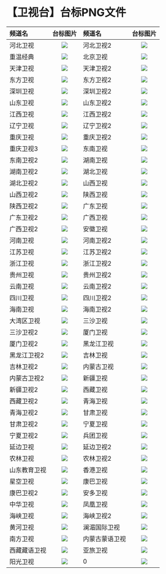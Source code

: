 # 【卫视台】台标PNG文件
|频道名|台标图片|频道名|台标图片|
|:---|:---:|:---|:---:|
|河北卫视|<img src="https://raw.githubusercontent.com/xiaolvdouya/TV-LOGO/refs/heads/main/%E5%8D%AB%E8%A7%86/河北卫视.png">|河北卫视2|<img src="https://raw.githubusercontent.com/xiaolvdouya/TV-LOGO/refs/heads/main/%E5%8D%AB%E8%A7%86/河北卫视2.png">|
|重温经典|<img src="https://raw.githubusercontent.com/xiaolvdouya/TV-LOGO/refs/heads/main/%E5%8D%AB%E8%A7%86/重温经典.png">|北京卫视|<img src="https://raw.githubusercontent.com/xiaolvdouya/TV-LOGO/refs/heads/main/%E5%8D%AB%E8%A7%86/北京卫视.png">|
|天津卫视|<img src="https://raw.githubusercontent.com/xiaolvdouya/TV-LOGO/refs/heads/main/%E5%8D%AB%E8%A7%86/天津卫视.png">|天津卫视2|<img src="https://raw.githubusercontent.com/xiaolvdouya/TV-LOGO/refs/heads/main/%E5%8D%AB%E8%A7%86/天津卫视2.png">|
|东方卫视|<img src="https://raw.githubusercontent.com/xiaolvdouya/TV-LOGO/refs/heads/main/%E5%8D%AB%E8%A7%86/东方卫视.png">|东方卫视2|<img src="https://raw.githubusercontent.com/xiaolvdouya/TV-LOGO/refs/heads/main/%E5%8D%AB%E8%A7%86/东方卫视2.png">|
|深圳卫视|<img src="https://raw.githubusercontent.com/xiaolvdouya/TV-LOGO/refs/heads/main/%E5%8D%AB%E8%A7%86/深圳卫视.png">|深圳卫视2|<img src="https://raw.githubusercontent.com/xiaolvdouya/TV-LOGO/refs/heads/main/%E5%8D%AB%E8%A7%86/深圳卫视2.png">|
|山东卫视|<img src="https://raw.githubusercontent.com/xiaolvdouya/TV-LOGO/refs/heads/main/%E5%8D%AB%E8%A7%86/山东卫视.png">|山东卫视2|<img src="https://raw.githubusercontent.com/xiaolvdouya/TV-LOGO/refs/heads/main/%E5%8D%AB%E8%A7%86/山东卫视2.png">|
|江西卫视|<img src="https://raw.githubusercontent.com/xiaolvdouya/TV-LOGO/refs/heads/main/%E5%8D%AB%E8%A7%86/江西卫视.png">|江西卫视2|<img src="https://raw.githubusercontent.com/xiaolvdouya/TV-LOGO/refs/heads/main/%E5%8D%AB%E8%A7%86/江西卫视2.png">|
|辽宁卫视|<img src="https://raw.githubusercontent.com/xiaolvdouya/TV-LOGO/refs/heads/main/%E5%8D%AB%E8%A7%86/辽宁卫视.png">|辽宁卫视2|<img src="https://raw.githubusercontent.com/xiaolvdouya/TV-LOGO/refs/heads/main/%E5%8D%AB%E8%A7%86/辽宁卫视2.png">|
|重庆卫视|<img src="https://raw.githubusercontent.com/xiaolvdouya/TV-LOGO/refs/heads/main/%E5%8D%AB%E8%A7%86/重庆卫视.png">|重庆卫视2|<img src="https://raw.githubusercontent.com/xiaolvdouya/TV-LOGO/refs/heads/main/%E5%8D%AB%E8%A7%86/重庆卫视2.png">|
|重庆卫视3|<img src="https://raw.githubusercontent.com/xiaolvdouya/TV-LOGO/refs/heads/main/%E5%8D%AB%E8%A7%86/重庆卫视3.png">|东南卫视|<img src="https://raw.githubusercontent.com/xiaolvdouya/TV-LOGO/refs/heads/main/%E5%8D%AB%E8%A7%86/东南卫视.png">|
|东南卫视2|<img src="https://raw.githubusercontent.com/xiaolvdouya/TV-LOGO/refs/heads/main/%E5%8D%AB%E8%A7%86/东南卫视2.png">|湖南卫视|<img src="https://raw.githubusercontent.com/xiaolvdouya/TV-LOGO/refs/heads/main/%E5%8D%AB%E8%A7%86/湖南卫视.png">|
|湖南卫视2|<img src="https://raw.githubusercontent.com/xiaolvdouya/TV-LOGO/refs/heads/main/%E5%8D%AB%E8%A7%86/湖南卫视2.png">|湖北卫视|<img src="https://raw.githubusercontent.com/xiaolvdouya/TV-LOGO/refs/heads/main/%E5%8D%AB%E8%A7%86/湖北卫视.png">|
|湖北卫视2|<img src="https://raw.githubusercontent.com/xiaolvdouya/TV-LOGO/refs/heads/main/%E5%8D%AB%E8%A7%86/湖北卫视2.png">|山西卫视|<img src="https://raw.githubusercontent.com/xiaolvdouya/TV-LOGO/refs/heads/main/%E5%8D%AB%E8%A7%86/山西卫视.png">|
|山西卫视2|<img src="https://raw.githubusercontent.com/xiaolvdouya/TV-LOGO/refs/heads/main/%E5%8D%AB%E8%A7%86/山西卫视2.png">|陕西卫视|<img src="https://raw.githubusercontent.com/xiaolvdouya/TV-LOGO/refs/heads/main/%E5%8D%AB%E8%A7%86/陕西卫视.png">|
|陕西卫视2|<img src="https://raw.githubusercontent.com/xiaolvdouya/TV-LOGO/refs/heads/main/%E5%8D%AB%E8%A7%86/陕西卫视2.png">|广东卫视|<img src="https://raw.githubusercontent.com/xiaolvdouya/TV-LOGO/refs/heads/main/%E5%8D%AB%E8%A7%86/广东卫视.png">|
|广东卫视2|<img src="https://raw.githubusercontent.com/xiaolvdouya/TV-LOGO/refs/heads/main/%E5%8D%AB%E8%A7%86/广东卫视2.png">|广西卫视|<img src="https://raw.githubusercontent.com/xiaolvdouya/TV-LOGO/refs/heads/main/%E5%8D%AB%E8%A7%86/广西卫视.png">|
|广西卫视2|<img src="https://raw.githubusercontent.com/xiaolvdouya/TV-LOGO/refs/heads/main/%E5%8D%AB%E8%A7%86/广西卫视2.png">|安徽卫视|<img src="https://raw.githubusercontent.com/xiaolvdouya/TV-LOGO/refs/heads/main/%E5%8D%AB%E8%A7%86/安徽卫视.png">|
|河南卫视|<img src="https://raw.githubusercontent.com/xiaolvdouya/TV-LOGO/refs/heads/main/%E5%8D%AB%E8%A7%86/河南卫视.png">|河南卫视2|<img src="https://raw.githubusercontent.com/xiaolvdouya/TV-LOGO/refs/heads/main/%E5%8D%AB%E8%A7%86/河南卫视2.png">|
|江苏卫视|<img src="https://raw.githubusercontent.com/xiaolvdouya/TV-LOGO/refs/heads/main/%E5%8D%AB%E8%A7%86/江苏卫视.png">|江苏卫视2|<img src="https://raw.githubusercontent.com/xiaolvdouya/TV-LOGO/refs/heads/main/%E5%8D%AB%E8%A7%86/江苏卫视2.png">|
|浙江卫视|<img src="https://raw.githubusercontent.com/xiaolvdouya/TV-LOGO/refs/heads/main/%E5%8D%AB%E8%A7%86/浙江卫视.png">|浙江卫视2|<img src="https://raw.githubusercontent.com/xiaolvdouya/TV-LOGO/refs/heads/main/%E5%8D%AB%E8%A7%86/浙江卫视2.png">|
|贵州卫视|<img src="https://raw.githubusercontent.com/xiaolvdouya/TV-LOGO/refs/heads/main/%E5%8D%AB%E8%A7%86/贵州卫视.png">|贵州卫视2|<img src="https://raw.githubusercontent.com/xiaolvdouya/TV-LOGO/refs/heads/main/%E5%8D%AB%E8%A7%86/贵州卫视2.png">|
|云南卫视|<img src="https://raw.githubusercontent.com/xiaolvdouya/TV-LOGO/refs/heads/main/%E5%8D%AB%E8%A7%86/云南卫视.png">|云南卫视2|<img src="https://raw.githubusercontent.com/xiaolvdouya/TV-LOGO/refs/heads/main/%E5%8D%AB%E8%A7%86/云南卫视2.png">|
|四川卫视|<img src="https://raw.githubusercontent.com/xiaolvdouya/TV-LOGO/refs/heads/main/%E5%8D%AB%E8%A7%86/四川卫视.png">|四川卫视2|<img src="https://raw.githubusercontent.com/xiaolvdouya/TV-LOGO/refs/heads/main/%E5%8D%AB%E8%A7%86/四川卫视2.png">|
|海南卫视|<img src="https://raw.githubusercontent.com/xiaolvdouya/TV-LOGO/refs/heads/main/%E5%8D%AB%E8%A7%86/海南卫视.png">|海南卫视2|<img src="https://raw.githubusercontent.com/xiaolvdouya/TV-LOGO/refs/heads/main/%E5%8D%AB%E8%A7%86/海南卫视2.png">|
|大湾区卫视|<img src="https://raw.githubusercontent.com/xiaolvdouya/TV-LOGO/refs/heads/main/%E5%8D%AB%E8%A7%86/大湾区卫视.png">|三沙卫视|<img src="https://raw.githubusercontent.com/xiaolvdouya/TV-LOGO/refs/heads/main/%E5%8D%AB%E8%A7%86/三沙卫视.png">|
|三沙卫视2|<img src="https://raw.githubusercontent.com/xiaolvdouya/TV-LOGO/refs/heads/main/%E5%8D%AB%E8%A7%86/三沙卫视2.png">|厦门卫视|<img src="https://raw.githubusercontent.com/xiaolvdouya/TV-LOGO/refs/heads/main/%E5%8D%AB%E8%A7%86/厦门卫视.png">|
|厦门卫视2|<img src="https://raw.githubusercontent.com/xiaolvdouya/TV-LOGO/refs/heads/main/%E5%8D%AB%E8%A7%86/厦门卫视2.png">|黑龙江卫视|<img src="https://raw.githubusercontent.com/xiaolvdouya/TV-LOGO/refs/heads/main/%E5%8D%AB%E8%A7%86/黑龙江卫视.png">|
|黑龙江卫视2|<img src="https://raw.githubusercontent.com/xiaolvdouya/TV-LOGO/refs/heads/main/%E5%8D%AB%E8%A7%86/黑龙江卫视2.png">|吉林卫视|<img src="https://raw.githubusercontent.com/xiaolvdouya/TV-LOGO/refs/heads/main/%E5%8D%AB%E8%A7%86/吉林卫视.png">|
|吉林卫视2|<img src="https://raw.githubusercontent.com/xiaolvdouya/TV-LOGO/refs/heads/main/%E5%8D%AB%E8%A7%86/吉林卫视2.png">|内蒙古卫视|<img src="https://raw.githubusercontent.com/xiaolvdouya/TV-LOGO/refs/heads/main/%E5%8D%AB%E8%A7%86/内蒙古卫视.png">|
|内蒙古卫视2|<img src="https://raw.githubusercontent.com/xiaolvdouya/TV-LOGO/refs/heads/main/%E5%8D%AB%E8%A7%86/内蒙古卫视2.png">|新疆卫视|<img src="https://raw.githubusercontent.com/xiaolvdouya/TV-LOGO/refs/heads/main/%E5%8D%AB%E8%A7%86/新疆卫视.png">|
|新疆卫视2|<img src="https://raw.githubusercontent.com/xiaolvdouya/TV-LOGO/refs/heads/main/%E5%8D%AB%E8%A7%86/新疆卫视2.png">|西藏卫视|<img src="https://raw.githubusercontent.com/xiaolvdouya/TV-LOGO/refs/heads/main/%E5%8D%AB%E8%A7%86/西藏卫视.png">|
|西藏卫视2|<img src="https://raw.githubusercontent.com/xiaolvdouya/TV-LOGO/refs/heads/main/%E5%8D%AB%E8%A7%86/西藏卫视2.png">|青海卫视|<img src="https://raw.githubusercontent.com/xiaolvdouya/TV-LOGO/refs/heads/main/%E5%8D%AB%E8%A7%86/青海卫视.png">|
|青海卫视2|<img src="https://raw.githubusercontent.com/xiaolvdouya/TV-LOGO/refs/heads/main/%E5%8D%AB%E8%A7%86/青海卫视2.png">|甘肃卫视|<img src="https://raw.githubusercontent.com/xiaolvdouya/TV-LOGO/refs/heads/main/%E5%8D%AB%E8%A7%86/甘肃卫视.png">|
|甘肃卫视2|<img src="https://raw.githubusercontent.com/xiaolvdouya/TV-LOGO/refs/heads/main/%E5%8D%AB%E8%A7%86/甘肃卫视2.png">|宁夏卫视|<img src="https://raw.githubusercontent.com/xiaolvdouya/TV-LOGO/refs/heads/main/%E5%8D%AB%E8%A7%86/宁夏卫视.png">|
|宁夏卫视2|<img src="https://raw.githubusercontent.com/xiaolvdouya/TV-LOGO/refs/heads/main/%E5%8D%AB%E8%A7%86/宁夏卫视2.png">|兵团卫视|<img src="https://raw.githubusercontent.com/xiaolvdouya/TV-LOGO/refs/heads/main/%E5%8D%AB%E8%A7%86/兵团卫视.png">|
|延边卫视|<img src="https://raw.githubusercontent.com/xiaolvdouya/TV-LOGO/refs/heads/main/%E5%8D%AB%E8%A7%86/延边卫视.png">|延边卫视2|<img src="https://raw.githubusercontent.com/xiaolvdouya/TV-LOGO/refs/heads/main/%E5%8D%AB%E8%A7%86/延边卫视2.png">|
|农林卫视|<img src="https://raw.githubusercontent.com/xiaolvdouya/TV-LOGO/refs/heads/main/%E5%8D%AB%E8%A7%86/农林卫视.png">|农林卫视2|<img src="https://raw.githubusercontent.com/xiaolvdouya/TV-LOGO/refs/heads/main/%E5%8D%AB%E8%A7%86/农林卫视2.png">|
|山东教育卫视|<img src="https://raw.githubusercontent.com/xiaolvdouya/TV-LOGO/refs/heads/main/%E5%8D%AB%E8%A7%86/山东教育卫视.png">|香港卫视|<img src="https://raw.githubusercontent.com/xiaolvdouya/TV-LOGO/refs/heads/main/%E5%8D%AB%E8%A7%86/香港卫视.png">|
|星空卫视|<img src="https://raw.githubusercontent.com/xiaolvdouya/TV-LOGO/refs/heads/main/%E5%8D%AB%E8%A7%86/星空卫视.png">|康巴卫视|<img src="https://raw.githubusercontent.com/xiaolvdouya/TV-LOGO/refs/heads/main/%E5%8D%AB%E8%A7%86/康巴卫视.png">|
|康巴卫视2|<img src="https://raw.githubusercontent.com/xiaolvdouya/TV-LOGO/refs/heads/main/%E5%8D%AB%E8%A7%86/康巴卫视2.png">|安多卫视|<img src="https://raw.githubusercontent.com/xiaolvdouya/TV-LOGO/refs/heads/main/%E5%8D%AB%E8%A7%86/安多卫视.png">|
|中华卫视|<img src="https://raw.githubusercontent.com/xiaolvdouya/TV-LOGO/refs/heads/main/%E5%8D%AB%E8%A7%86/中华卫视.png">|凤凰卫视|<img src="https://raw.githubusercontent.com/xiaolvdouya/TV-LOGO/refs/heads/main/%E5%8D%AB%E8%A7%86/凤凰卫视.png">|
|海峡卫视|<img src="https://raw.githubusercontent.com/xiaolvdouya/TV-LOGO/refs/heads/main/%E5%8D%AB%E8%A7%86/海峡卫视.png">|海峡卫视2|<img src="https://raw.githubusercontent.com/xiaolvdouya/TV-LOGO/refs/heads/main/%E5%8D%AB%E8%A7%86/海峡卫视2.png">|
|黄河卫视|<img src="https://raw.githubusercontent.com/xiaolvdouya/TV-LOGO/refs/heads/main/%E5%8D%AB%E8%A7%86/黄河卫视.png">|澜湄国际卫视|<img src="https://raw.githubusercontent.com/xiaolvdouya/TV-LOGO/refs/heads/main/%E5%8D%AB%E8%A7%86/澜湄国际卫视.png">|
|南方卫视|<img src="https://raw.githubusercontent.com/xiaolvdouya/TV-LOGO/refs/heads/main/%E5%8D%AB%E8%A7%86/南方卫视.png">|内蒙古蒙语卫视|<img src="https://raw.githubusercontent.com/xiaolvdouya/TV-LOGO/refs/heads/main/%E5%8D%AB%E8%A7%86/内蒙古蒙语卫视.png">|
|西藏藏语卫视|<img src="https://raw.githubusercontent.com/xiaolvdouya/TV-LOGO/refs/heads/main/%E5%8D%AB%E8%A7%86/西藏藏语卫视.png">|亚旅卫视|<img src="https://raw.githubusercontent.com/xiaolvdouya/TV-LOGO/refs/heads/main/%E5%8D%AB%E8%A7%86/亚旅卫视.png">|
|阳光卫视|<img src="https://raw.githubusercontent.com/xiaolvdouya/TV-LOGO/refs/heads/main/%E5%8D%AB%E8%A7%86/阳光卫视.png">|0|<img src="https://raw.githubusercontent.com/xiaolvdouya/TV-LOGO/refs/heads/main/%E6%B8%AF%E6%BE%B3%E5%9C%B0%E5%8C%BA/0">|

